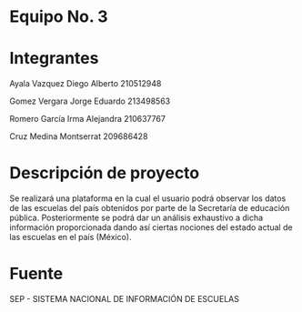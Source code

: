 # Equipo No. 3

# Integrantes
Ayala Vazquez Diego Alberto 210512948

Gomez Vergara Jorge Eduardo 213498563

Romero García Irma Alejandra 210637767

Cruz Medina Montserrat 209686428


# Descripción de proyecto

Se realizará una plataforma en la cual el usuario podrá observar los datos de las escuelas del país obtenidos por parte de la Secretaría de educación pública. Posteriormente se podrá dar un análisis exhaustivo a dicha información proporcionada dando así ciertas nociones del estado actual de las escuelas en el país (México).

# Fuente
SEP - SISTEMA NACIONAL DE INFORMACIÓN DE ESCUELAS
